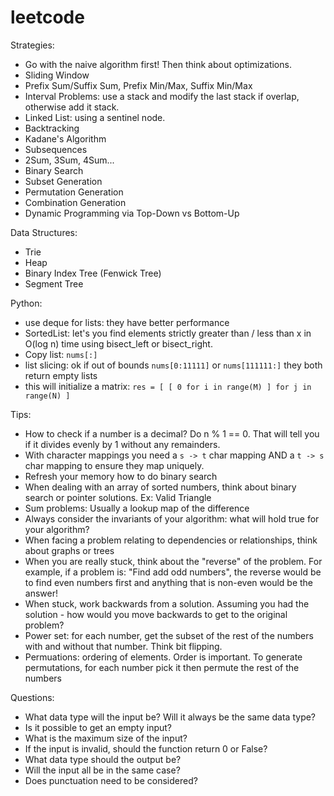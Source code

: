 # leetcode

Strategies:
- Go with the naive algorithm first! Then think about optimizations.
- Sliding Window
- Prefix Sum/Suffix Sum, Prefix Min/Max, Suffix Min/Max
- Interval Problems: use a stack and modify the last stack if overlap, otherwise add it stack.
- Linked List: using a sentinel node.
- Backtracking
- Kadane's Algorithm
- Subsequences
- 2Sum, 3Sum, 4Sum...
- Binary Search
- Subset Generation
- Permutation Generation
- Combination Generation
- Dynamic Programming via Top-Down vs Bottom-Up

Data Structures:
- Trie
- Heap
- Binary Index Tree (Fenwick Tree)
- Segment Tree

Python:
- use deque for lists: they have better performance
- SortedList: let's you find elements strictly greater than / less than x in O(log n) time using bisect_left or bisect_right.
- Copy list: `nums[:]`
- list slicing: ok if out of bounds `nums[0:11111]` or `nums[111111:]` they both return empty lists
- this will initialize a matrix: `res = [ [ 0 for i in range(M) ] for j in range(N) ]`

Tips:
- How to check if a number is a decimal? Do n % 1 == 0. That will tell you if it divides evenly by 1 without any remainders.
- With character mappings you need a `s -> t` char mapping AND a `t -> s` char mapping to ensure they map uniquely.
- Refresh your memory how to do binary search
- When dealing with an array of sorted numbers, think about binary search or pointer solutions. Ex: Valid Triangle
- Sum problems: Usually a lookup map of the difference
- Always consider the invariants of your algorithm: what will hold true for your algorithm?
- When facing a problem relating to dependencies or relationships, think about graphs or trees
- When you are really stuck, think about the "reverse" of the problem. For example, if a problem is: "Find add odd numbers", the reverse would be to find even numbers first and anything that is non-even would be the answer!
- When stuck, work backwards from a solution. Assuming you had the solution - how would you move backwards to get to the original problem?
- Power set: for each number, get the subset of the rest of the numbers with and without that number. Think bit flipping.
- Permuations: ordering of elements. Order is important. To generate permutations, for each number pick it then permute the rest of the numbers

Questions:
- What data type will the input be? Will it always be the same data type?
- Is it possible to get an empty input?
- What is the maximum size of the input?
- If the input is invalid, should the function return 0 or False?
- What data type should the output be?
- Will the input all be in the same case?
- Does punctuation need to be considered?
